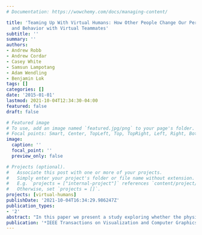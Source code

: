 ```yaml
---
# Documentation: https://wowchemy.com/docs/managing-content/

title: 'Teaming Up With Virtual Humans: How Other People Change Our Perceptions of
  and Behavior with Virtual Teammates'
subtitle: ''
summary: ''
authors:
- Andrew Robb
- Andrew Cordar
- Casey White
- Samsun Lampotang
- Adam Wendling
- Benjamin Lok
tags: []
categories: []
date: '2015-01-01'
lastmod: 2021-10-04T12:34:30-04:00
featured: false
draft: false

# Featured image
# To use, add an image named `featured.jpg/png` to your page's folder.
# Focal points: Smart, Center, TopLeft, Top, TopRight, Left, Right, BottomLeft, Bottom, BottomRight.
image:
  caption: ''
  focal_point: ''
  preview_only: false

# Projects (optional).
#   Associate this post with one or more of your projects.
#   Simply enter your project's folder or file name without extension.
#   E.g. `projects = ["internal-project"]` references `content/project/deep-learning/index.md`.
#   Otherwise, set `projects = []`.
projects: [virtual-humans]
publishDate: '2021-10-04T16:34:29.986247Z'
publication_types:
- '2'
abstract: "In this paper we present a study exploring whether the physical presence of another human changes how people perceive and behave with virtual teammates. We conducted a study (n = 69) in which nurses worked with a simulated health care team to prepare a patient for surgery. The agency of participants' teammates was varied between conditions; participants either worked with a virtual surgeon and a virtual anesthesiologist, a human confederate playing a surgeon and a virtual anesthesiologist, or a virtual surgeon and a human confederate playing an anesthesiologist. While participants perceived the human confederates to have more social presence (p <; 0.01), participants did not preferentially agree with their human team members. We also observed an interaction effect between agency and behavioral realism. Participants experienced less social presence from the virtual anesthesiologist, whose behavior was less in line with participants' expectations, when a human surgeon was present."
publication: '*IEEE Transactions on Visualization and Computer Graphics*'
---
```

